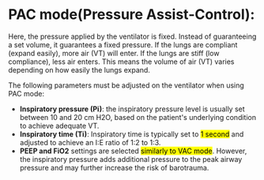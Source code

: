 # PAC mode(Pressure Assist-Control):
Here, the pressure applied by the ventilator is fixed. Instead of guaranteeing a set volume, it guarantees a fixed pressure. If the lungs are compliant (expand easily), more air (VT) will enter. If the lungs are stiff (low compliance), less air enters. This means the volume of air (VT) varies depending on how easily the lungs expand.

The following parameters must be adjusted on the ventilator when using PAC mode:

- **Inspiratory pressure (Pi)**: the inspiratory pressure level is usually set between 10 and 20 cm H2O, based on the patient's underlying condition to achieve adequate VT.
- **Inspiratory time (Ti)**: Inspiratory time is typically set to <mark>1 second</mark> and adjusted to achieve an I:E ratio of 1:2 to 1:3. 
- **PEEP and FiO2** settings are selected <mark>similarly to VAC mode</mark>. However, the inspiratory pressure adds additional pressure to the peak airway pressure and may further increase the risk of barotrauma. 